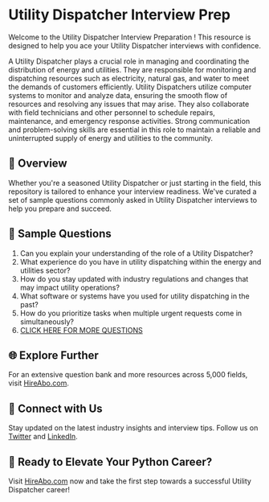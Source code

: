 # Utility Dispatcher Interview Prep

Welcome to the Utility Dispatcher Interview Preparation ! This resource is designed to help you ace your Utility Dispatcher interviews with confidence.

A Utility Dispatcher plays a crucial role in managing and coordinating the distribution of energy and utilities. They are responsible for monitoring and dispatching resources such as electricity, natural gas, and water to meet the demands of customers efficiently. Utility Dispatchers utilize computer systems to monitor and analyze data, ensuring the smooth flow of resources and resolving any issues that may arise. They also collaborate with field technicians and other personnel to schedule repairs, maintenance, and emergency response activities. Strong communication and problem-solving skills are essential in this role to maintain a reliable and uninterrupted supply of energy and utilities to the community.

## 🚀 Overview

Whether you're a seasoned Utility Dispatcher or just starting in the field, this repository is tailored to enhance your interview readiness. We've curated a set of sample questions commonly asked in Utility Dispatcher interviews to help you prepare and succeed.

## 📝 Sample Questions

1. Can you explain your understanding of the role of a Utility Dispatcher?
2. What experience do you have in utility dispatching within the energy and utilities sector?
3. How do you stay updated with industry regulations and changes that may impact utility operations?
4. What software or systems have you used for utility dispatching in the past?
5. How do you prioritize tasks when multiple urgent requests come in simultaneously?
6. [CLICK HERE FOR MORE QUESTIONS](https://hireabo.com/job/20_2_15/Utility%20Dispatcher)

## 🌐 Explore Further

For an extensive question bank and more resources across 5,000 fields, visit [HireAbo.com](https://www.hireabo.com).

## 📱 Connect with Us

Stay updated on the latest industry insights and interview tips. Follow us on [Twitter](https://twitter.com/hireabo) and [LinkedIn](https://www.linkedin.com/in/hire-abo-3609972a8/).

## 🚀 Ready to Elevate Your Python Career?

Visit [HireAbo.com](https://www.hireabo.com) now and take the first step towards a successful Utility Dispatcher career!